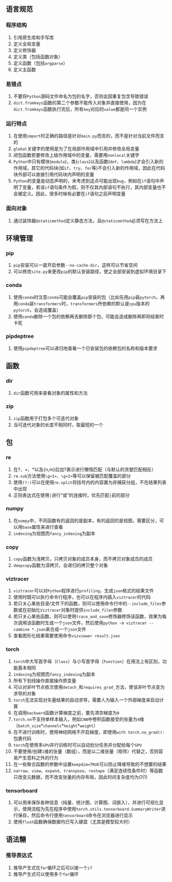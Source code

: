 语言规范
--------

### 程序结构

1.  引用原生库和手写库
2.  定义全局变量
3.  定义修饰器
4.  定义类（包括函数对象）
5.  定义函数（包括`argparse`）
6.  定义主函数

### 易错点

1.  不要将`Python`源码文件命名为包的名字，否则会因重复包含导致错误
2.  `dict.fromkeys`函数的第二个参数不能传入对象并直接使用，因为在`dict.fromkeys`函数执行完后，所有`key`对应的`value`都是同一个实例

### 运行特点

1.  在使用`import`时正确的路径是针对`main.py`而言的，而不是针对当前文件而言的
2.  `global`关键字的使用是为了在局部作用域中引用并修改全局变量
3.  闭包函数若要修改上级作用域中的变量，需要用`nonlocal`关键字
4.  `Python`中只有模块(`module`)，类(`class`)以及函数(`def`、`lambda`)才会引入新的作用域，其它的代码块(如`if`、`try`、`for`等)不会引入新的作用域，因此在代码块外部可以直接引用代码块内声明的变量
5.  `Python`的变量是动态声明的，未考虑到这点可能出现`bug`，例如在`if`语句中声明了变量，若该`if`语句条件为假，则不仅其内部语句不执行，其内部变量也不会被定义。因此，很多时候有必要在`if`语句之前声明变量

### 面向对象

1. 通过装饰器`@staticmethod`定义静态方法，且`@staticmethod`必须写在方法上

环境管理
--------

### pip

1. `pip`安装可以一直开启参数`--no-cache-dir`，这样可以节省空间
2. 可以修改`site.py`来更改`pip`的默认安装路径，使之全部安装到虚拟环境目录下

### conda

1. 使用`conda`时注意`conda`可能会覆盖`pip`安装的包（比如先用`pip`装`pytorch`，再用`conda`装`transformers`时，`transformers`所依赖的默认是`cpu`版本的`pytorch`，会造成覆盖）
2. 使用`conda`删除一个包的依赖再去删除那个包，可能会造成删除再即将结束时卡死

### pipdeptree

1. 使用`pipdeptree`可以递归地查看一个已安装包的依赖包的名称和版本要求

函数
--------

### dir

1. `dir`函数可用来查看对象的属性和方法

### zip

1. `zip`函数用于打包多个可迭代对象
2. 当可迭代对象的长度不相同时，取最短的一个

包
--------

### re

1.  在?、+、\*以及{n,m}后加?表示进行懒惰匹配（与默认的贪婪匹配相反）
2.  `re.sub`方法使用`\g<1>`、`\g<2>`等可以保留被匹配覆盖的部分
3.  使用`(?:)`可以在使用`re.split`将括号内的内容置为非捕获分组，不在结果列表中出现
4.  正则表达式在使用`|`进行“或”的连接时，优先匹配`|`前的部分

### numpy

1.  在`numpy`中，不同函数有的返回的是副本，有的返回的是视图，需要区分，可以用`base`属性来进行查看
2.  `indexing`为视图而`fancy_indexing`为副本

### copy

1. `copy`函数为浅拷贝，只拷贝对象的成员本身，而不拷贝对象成员的成员
2. `deepcopy`函数为深拷贝，会递归的拷贝整个对象

### viztracer

1. `viztracer`可以对`Python`程序进行`profiling`，生成`json`格式的结果文件
2. 使用时既可以执行命令行程序，也可以在程序内插入`viztracer`的代码
3. 若只关心某些目录/文件下的函数，则可以使用命令行中的`--include_files`参数或在初始化`Viztracer`对象时提供`include_files`参数
4. 若只关心某些函数，则可以使用`trace_and_save`修饰器修饰该函数，效果为每次调用该函数时生成一个`json`文件，然后使用`python -m viztracer --combine *.json`来合成一个`json`文件
5. 查看图形化结果需要使用命令`vizviewer result.json`

### torch

1.  `torch`中大写首字母（`Class`）与小写首字母（`Function`）在用法上有区别，功能基本相同
2.  `indexing`为视图而`fancy_indexing`为副本
3.  所有下划线操作直接操作原变量
4.  可以对非叶节点依次使用`detach_`和`requires_grad_`方法，使该非叶节点变为求导的对象
5.  `torch`无法实现对矢量结果的自动求导，需要人为输入一个外部梯度来启动计算
6.  在调用`backward`函数计算梯度之前，要先清空梯度为`0`
7.  `torch.nn`不支持单样本输入，例如`CNN`中卷积函数接受的张量为`4`维（`batch_size`\*`channels`\*`height`\*`weight`）
8.  在不进行训练时，使用神经网络不开启梯度，即使用`with torch.no_grad():`包裹代码
9.  `torch`在使用多`GPU`并行训练时可以自动划分任务并分配给每个`GPU`
10.  不要使用/创建`1`维的张量（数组），而是以二维张量（矩阵）代替之，否则容易产生意料之外的行为
11.  在一些聚合函数的参数中设置`keepdim=TRUE`可以防止降维导致的不想要的结果
12.  `narrow`、`view`、`expand`、`transpose`、`reshape`（满足连续性条件时）等函数只改变元数据，而不改变张量的内存布局，因此时间复杂度均为$O(1)$

### tensorboard

1. 可以用来保存各种信息（纯量、统计图、计算图、词嵌入），并进行可视化显示，使用流程为先在程序中使用`torch.utils.tensorboard.SummaryWriter`进行保存，然后命令行使用`tensorboard`命令在浏览器进行显示
1. 使用`flush`函数确保数据均已写入硬盘（尤其是模型较大时）

语法糖
--------

### 推导表达式

1.  推导产生式在`for`循环之后可以接一个`if`
2.  推导产生式可以使用多个`for`循环